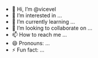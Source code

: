 - 👋 Hi, I’m @vicevel
- 👀 I’m interested in ...
- 🌱 I’m currently learning ...
- 💞️ I’m looking to collaborate on ...
- 📫 How to reach me ...
- 😄 Pronouns: ...
- ⚡ Fun fact: ...

<!---
vicevel/vicevel is a ✨ special ✨ repository because its `README.md` (this file) appears on your GitHub profile.
You can click the Preview link to take a look at your changes.
--->
